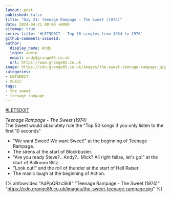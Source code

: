 ```yaml
---
layout: post
published: false
title: "Day 21: Teenage Rampage - The Sweet (1974)"
date: 2024-04-21 00:00 +0000
sitemap: true
series-title: '#LET5D0IT - Top 50 singles from 1954 to 1976'
github-comments-issueid:
author:
  display_name: Andy
  login: admin
  email: andy@grange85.co.uk
  url: https://www.grange85.co.uk
image: https://cdn.grange85.co.uk/images/the-sweet-teenage-rampage.jpg
categories:
- LET5D0IT
- music
tags:
- the sweet
- teenage rampage
---
```

[#LET5D0IT](https://bsky.app/profile/let5d0it.bsky.social)

_Teenage Rampage - The Sweet (1974)_  
The Sweet would absolutely rule the "Top 50 songs if you only listen to the first 10 seconds"
 - "We want Sweet! We want Sweet!" at the beginning of Teenage Rampage.
 - The sirens at the start of Blockbuster.
 - "Are you ready Steve?.. Andy?.. Mick? All right fellas, let's go!" at the start of Ballroom Blitz.
 - "Look out!" and the roll of thunder at the start of Hell Raiser.
 - The manic laugh at the beginning of Action.

{% ahfowvideo "AdPpQRzcSk8" "Teenage Rampage - The Sweet (1974)" "https://cdn.grange85.co.uk/images/the-sweet-teenage-rampage.jpg" %}
